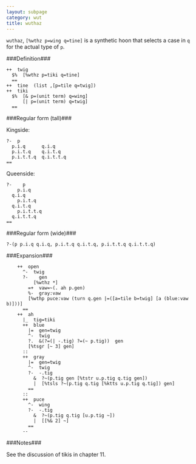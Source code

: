 ```yaml
---
layout: subpage
category: wut
title: wuthaz
---
```


`wuthaz`, `[%wthz p=wing q=tine]` is a synthetic hoon that
selects a case in `q` for the actual type of `p`.

###Definition###

    ++  twig  
      $%  [%wthz p=tiki q=tine]
      ==
    ++  tine  (list ,[p=tile q=twig])
    ++  tiki
      $%  [& p=(unit term) q=wing]
          [| p=(unit term) q=twig]
      ==

###Regular form (tall)###

Kingside:

    ?-  p
      p.i.q      q.i.q
      p.i.t.q    q.i.t.q
      p.i.t.t.q  q.i.t.t.q
    ==

Queenside:

    ?-    p
        p.i.q      
      q.i.q
        p.i.t.q    
      q.i.t.q
        p.i.t.t.q  
      q.i.t.t.q
    ==

###Regular form (wide)###

    ?-(p p.i.q q.i.q, p.i.t.q q.i.t.q, p.i.t.t.q q.i.t.t.q)

###Expansion###

```
    ++  open
      ^-  twig
      ?-    gen
          [%wthz *]
        =+  vaw=~(. ah p.gen)
        %-  gray:vaw
        [%wthp puce:vaw (turn q.gen |=([a=tile b=twig] [a (blue:vaw b)]))]
      ==
    ++  ah
      |_  tig=tiki
      ++  blue
        |=  gen=twig 
        ^-  twig
        ?.  &(?=(| -.tig) ?=(~ p.tig))  gen
        [%tsgr [~ 3] gen]
      ::
      ++  gray
        |=  gen=twig
        ^-  twig
        ?-  -.tig
          &  ?~(p.tig gen [%tstr u.p.tig q.tig gen])
          |  [%tsls ?~(p.tig q.tig [%ktts u.p.tig q.tig]) gen]
        ==
      ::
      ++  puce
        ^-  wing
        ?-  -.tig
          &  ?~(p.tig q.tig [u.p.tig ~])
          |  [[%& 2] ~]
        ==
      --
```

###Notes###

See the discussion of tikis in chapter 11.
